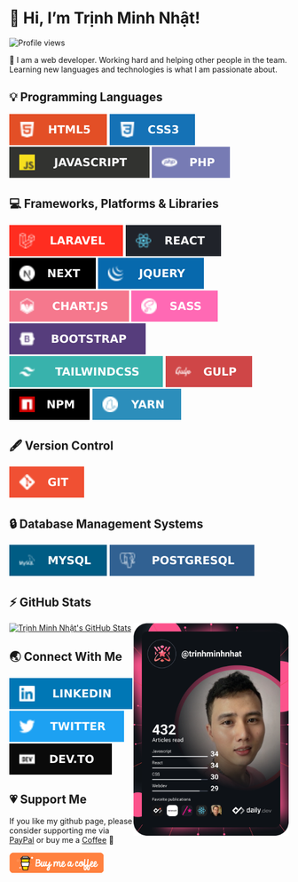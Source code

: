 # 👋 Hi, I’m Trịnh Minh Nhật!

![Profile views](https://komarev.com/ghpvc/?username=trinhminhnhat&color=1e96f0)

🌱 I am a web developer. Working hard and helping other people in the team. Learning new languages and technologies is what I am passionate about.

## 💡 Programming Languages

![HTML5](https://raw.githubusercontent.com/trinhminhnhat/trinhminhnhat/master/images/icons/html.svg) ![CSS3](https://raw.githubusercontent.com/trinhminhnhat/trinhminhnhat/master/images/icons/css.svg) ![JavaScript](https://raw.githubusercontent.com/trinhminhnhat/trinhminhnhat/master/images/icons/javascript.svg) ![PHP](https://raw.githubusercontent.com/trinhminhnhat/trinhminhnhat/master/images/icons/php.svg)

## 💻 Frameworks, Platforms & Libraries

![Laravel](https://raw.githubusercontent.com/trinhminhnhat/trinhminhnhat/master/images/icons/laravel.svg) ![React](https://raw.githubusercontent.com/trinhminhnhat/trinhminhnhat/master/images/icons/react.svg) ![Next JS](https://raw.githubusercontent.com/trinhminhnhat/trinhminhnhat/master/images/icons/nextjs.svg) ![jQuery](https://raw.githubusercontent.com/trinhminhnhat/trinhminhnhat/master/images/icons/jquery.svg) ![Chart.js](https://raw.githubusercontent.com/trinhminhnhat/trinhminhnhat/master/images/icons/chartjs.svg) ![SASS](https://raw.githubusercontent.com/trinhminhnhat/trinhminhnhat/master/images/icons/sass.svg) ![Bootstrap](https://raw.githubusercontent.com/trinhminhnhat/trinhminhnhat/master/images/icons/bootstrap.svg) ![TailwindCSS](https://raw.githubusercontent.com/trinhminhnhat/trinhminhnhat/master/images/icons/tailwindcss.svg) ![Gulp](https://raw.githubusercontent.com/trinhminhnhat/trinhminhnhat/master/images/icons/gulp.svg) ![NPM](https://raw.githubusercontent.com/trinhminhnhat/trinhminhnhat/master/images/icons/npm.svg) ![Yarn](https://raw.githubusercontent.com/trinhminhnhat/trinhminhnhat/master/images/icons/yarn.svg)

## 🖋️ Version Control

![Git](https://raw.githubusercontent.com/trinhminhnhat/trinhminhnhat/master/images/icons/git.svg)

## 🔒 Database Management Systems

![MySQL](https://raw.githubusercontent.com/trinhminhnhat/trinhminhnhat/master/images/icons/mysql.svg) ![PostgresSQL](https://raw.githubusercontent.com/trinhminhnhat/trinhminhnhat/master/images/icons/postgresql.svg)

## ⚡ GitHub Stats

<div align="left">
    <a href="https://github-readme-stats.vercel.app/api?username=trinhminhnhat&theme=default&show_icons=true&count_private=true">
        <img src="https://github-readme-stats.vercel.app/api?username=trinhminhnhat&theme=default&show_icons=true&count_private=true"
        alt="Trịnh Minh Nhật's GitHub Stats" />
    </a>
    <a href="https://app.daily.dev/trinhminhnhat">
        <img src="https://raw.githubusercontent.com/trinhminhnhat/trinhminhnhat/master/devcard.svg" width="280" align="right" alt="Trịnh Minh Nhật's Dev Card"/>
    </a>
</div>

## 🌏 Connect With Me

[!["LinkedIn"](https://raw.githubusercontent.com/trinhminhnhat/trinhminhnhat/master/images/icons/linkedin.svg)](https://www.linkedin.com/in/trinhminhnhat) [!["Twitter"](https://raw.githubusercontent.com/trinhminhnhat/trinhminhnhat/master/images/icons/twitter.svg)](https://twitter.com/nhattrinhminh) [!["DevTo"](https://raw.githubusercontent.com/trinhminhnhat/trinhminhnhat/master/images/icons/devto.svg)](https://dev.to/trinhminhnhat)

## 💗 Support Me

If you like my github page, please consider supporting me via [PayPal](https://paypal.me/trinhminhnhat) or buy me a [Coffee](https://www.buymeacoffee.com/trinhminhnhat) 🥰

[!["Buy Me A Coffee"](https://raw.githubusercontent.com/trinhminhnhat/trinhminhnhat/master/images/icons/buymeacoffee.webp)](https://www.buymeacoffee.com/trinhminhnhat)
